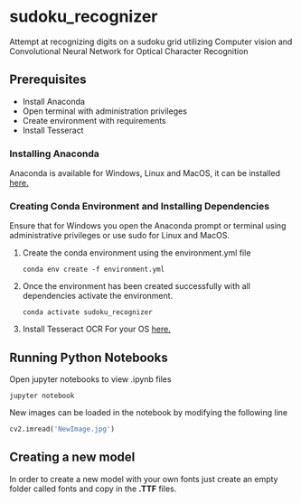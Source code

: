# sudoku_recognizer
Attempt at recognizing digits on a sudoku grid utilizing  Computer vision  and Convolutional Neural Network for Optical Character Recognition 

## Prerequisites
- Install Anaconda
- Open terminal with administration privileges 
- Create environment with requirements
- Install Tesseract


### Installing Anaconda
Anaconda is available for Windows, Linux and MacOS, it can be installed [here.](https://docs.conda.io/projects/conda/en/latest/user-guide/install/)


### Creating Conda Environment and Installing Dependencies
Ensure that for Windows you open the Anaconda prompt or terminal using administrative privileges 
or use sudo for Linux and MacOS.


1. Create the conda environment using the environment.yml file
    ```
    conda env create -f environment.yml
    ```

2. Once the environment has been created successfully with all dependencies  activate the environment.
    ```
    conda activate sudoku_recognizer
    ```
3. Install Tesseract OCR For your OS [here.](https://tesseract-ocr.github.io/tessdoc/Home.html)

## Running Python Notebooks

Open jupyter notebooks to view .ipynb files

```
jupyter notebook
```
New images can be loaded in the notebook by modifying the following line



```python
cv2.imread('NewImage.jpg')
```

## Creating a new model
In order to create a new model with your own fonts just create an empty folder called fonts and copy in the **.TTF** files.
